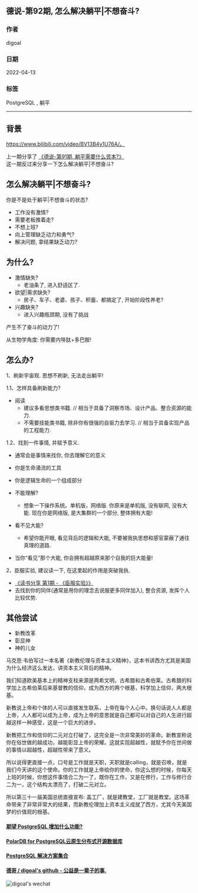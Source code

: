 ## 德说-第92期, 怎么解决躺平|不想奋斗?            
                             
### 作者                                  
digoal                                                      
                                                      
### 日期                                                      
2022-04-13                                                     
                                                      
### 标签                                                   
PostgreSQL , 躺平                       
                                                    
----                                                    
                                                    
## 背景          
https://www.bilibili.com/video/BV13B4y1U76A/。 
      
上一期分享了 [《德说-第91期, 躺平需要什么资本?》](../202203/20220305_01.md)        
这一期反过来分享一下怎么解决躺平|不想奋斗?         
      
## 怎么解决躺平|不想奋斗?        
你是不是处于躺平|不想奋斗的状态?     
      
- 工作没有激情?        
- 需要老板推着走?        
- 不想上班?        
- 向上管理缺乏动力和勇气?        
- 解决问题, 拿结果缺乏动力?        
      
## 为什么?        
      
- 激情缺失?        
    - 老油条了, 进入舒适区了.         
- 欲望|需求缺失?        
    - 房子、车子、老婆、孩子、积蓄、都搞定了, 开始阶段性养老?        
- 兴趣缺失?        
    - 进入兴趣瓶颈期, 没有了挑战       
  
产生不了奋斗的动力了!    
      
从生物学角度: 你需要内啡肽+多巴胺!      
  
## 怎么办?         
1、刷新宇宙观. 思想不刷新, 无法走出躺平!          
    
1\.1、怎样具备刷新能力?      
- 阅读      
    - 建议多看思想类书籍. // 相当于具备了洞察市场、设计产品、整合资源的能力.       
    - 不需要技能类书籍, 除非你有很强的自驱力去学习. // 相当于具备实现产品的工程能力.       
    
1\.2、找到一件事情, 并赋予意义.    
- 通常会是事情来找你, 你去理解它的意义     
    
- 你是生命涌流的工具        
- 你是逻辑生命的一个组成部分       
- 不能理解?         
    - 想象一下操作系统。单机版，网络版. 你原来是单机版, 没有联网, 没有大能. 现在你是网络版, 是大集群的一个部分, 整体拥有大能!        
- 看不见大能?       
    - 希望你能开眼, 看见背后的逻辑和大能, 不要被我执思想和感官蒙蔽了通往真理的道路.        
- 当你“看见”那个大能, 你会拥有超越原来那个自我的巨大能量!     
      
2、臣服实验, 建议读一下, 在这里起的作用是突破我执.          
- [《读书分享 第1期 - 《臣服实验》》](../202203/20220312_01.md)        
- 去找到你的同伴(通常是用你的理念去说服更多同伴加入), 整合资源, 发挥个人比较优势.      
      
## 其他尝试      
- 新教改革      
- 彰显神      
- 神的儿女      
      
马克思·韦伯写过一本名著《新教伦理与资本主义精神》，这本书讲西方尤其是美国为什么经济这么发达，讲资本主义背后的精神。      
      
我们知道欧美基本上的精神支柱来源是两希文明，古希腊和古希伯莱。古希腊的科学加上古希伯莱后来基督教的信仰，成为西方的两个根基，科学加上信仰，两大根基。      
      
新教说上帝和个体的人可以直接发生联系，上帝在每个人心中。换句话说人人都是上帝，人人都可以成为上帝，成为上帝的意思就是自己都可以对自己的人生进行超越这样一种感受，这是一个巨大的进步。      
      
新教把工作和信仰的二元对立打破了，这完全是一次非常美妙的革命。新教宣称说你在俗世做的越成功，越能彰显上帝的荣耀。这就实现超越性，就赋予你在世间做的事情以超越性，超越性带来了意义。      
      
所以说得更直接一点，口号是工作就是天职，天职就是calling，就是召唤，就是我们今天讲的这个使命。你的工作就是上帝给你的使命，你这么想的时候，你每天上班的时候，你想这件事情合二为一了，既你在工作，又是在修行，工作与修行合二为一，这个结构太漂亮了，打破二元对立。      
      
所以第三十一届美国总统直接宣布: 盖工厂，就是建教堂，工厂就是教堂。这场革命带来了非常非常大的结果，而新教伦理加上资本主义成就了西方，尤其今天美国梦的价值观的根基。      
      
      
      
#### [期望 PostgreSQL 增加什么功能?](https://github.com/digoal/blog/issues/76 "269ac3d1c492e938c0191101c7238216")    
      
      
#### [PolarDB for PostgreSQL云原生分布式开源数据库](https://github.com/ApsaraDB/PolarDB-for-PostgreSQL "57258f76c37864c6e6d23383d05714ea")    
      
      
#### [PostgreSQL 解决方案集合](https://yq.aliyun.com/topic/118 "40cff096e9ed7122c512b35d8561d9c8")    
      
      
#### [德哥 / digoal's github - 公益是一辈子的事.](https://github.com/digoal/blog/blob/master/README.md "22709685feb7cab07d30f30387f0a9ae")    
      
      
![digoal's wechat](../pic/digoal_weixin.jpg "f7ad92eeba24523fd47a6e1a0e691b59")    
    
